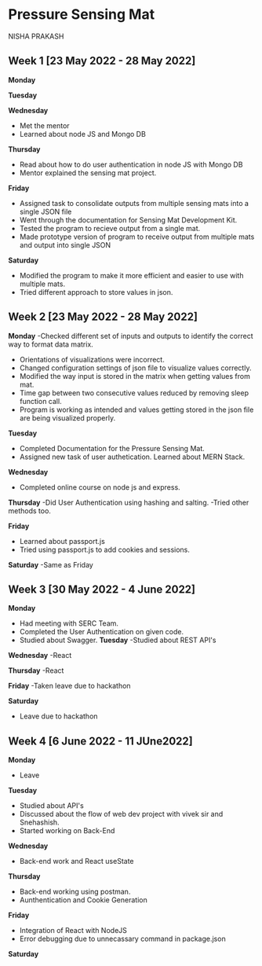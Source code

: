# Pressure Sensing Mat
NISHA PRAKASH

## Week 1 [23 May 2022 - 28 May 2022]
**Monday**

**Tuesday**

**Wednesday**
- Met the mentor
- Learned about node JS and Mongo DB

**Thursday**
- Read about how to do user authentication in node JS with Mongo DB
- Mentor explained the sensing mat project.

**Friday**
- Assigned task to consolidate outputs from multiple sensing mats into a single JSON file
- Went through the documentation for Sensing Mat Development Kit.
- Tested the program to recieve output from a single mat.
- Made prototype version of program to receive output from multiple mats and output into single JSON

**Saturday**
- Modified the program to make it more efficient and easier to use with multiple mats.
- Tried different approach to store values in json.

## Week 2 [23 May 2022 - 28 May 2022]

**Monday**
-Checked different set of inputs and outputs to identify the correct way to format data matrix.
- Orientations of visualizations were incorrect.
- Changed configuration settings of json file to visualize values correctly.
- Modified the way input is stored in the matrix when getting values from mat.
- Time gap between two consecutive values reduced by removing sleep function call.
- Program is working as intended and values getting stored in the json file are being visualized properly.

**Tuesday**
- Completed Documentation for the Pressure Sensing Mat.
- Assigned new task of user authetication. Learned about MERN Stack.

**Wednesday**
- Completed online course on node js and express.

**Thursday**
-Did User Authentication using hashing and salting.
-Tried other methods too.

**Friday**
- Learned about passport.js
- Tried using passport.js to add cookies and sessions.

**Saturday**
-Same as Friday


## Week 3  [30 May 2022 - 4 June 2022]
**Monday**
- Had meeting with SERC Team.
- Completed the User Authentication on given code.
- Studied about Swagger.
**Tuesday**
-Studied about REST API's

**Wednesday**
-React

**Thursday**
-React

**Friday**
-Taken leave due to hackathon

**Saturday**
- Leave due to hackathon

## Week 4  [6 June 2022 - 11 JUne2022]
**Monday**
- Leave

**Tuesday**
- Studied about API's
- Discussed about the flow of web dev project with vivek sir and Snehashish.
- Started working on Back-End

**Wednesday**
- Back-end work and React useState

**Thursday**
- Back-end working using postman.
- Aunthentication and Cookie Generation

**Friday**
- Integration of React with NodeJS
- Error debugging due to unnecassary command in package.json

**Saturday**
